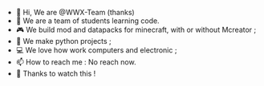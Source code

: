 - 👋 Hi, We are @WWX-Team (thanks)
- 👀 We are a team of students learning code.
- 🎮 We build mod and datapacks for minecraft, with or without Mcreator ;
- 📃 We make python projects ;
- 💻 We love how work computers and electronic ;
- 📫 How to reach me : No reach now.
- 🤖 Thanks to watch this !
<!---
WWX-Team/WWX-Team is a ✨ special ✨ repository because its `README.md` (this file) appears on your GitHub profile.
You can click the Preview link to take a look at your changes.
--->
